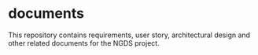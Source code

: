 documents
=========

This repository contains requirements, user story, architectural design and other related documents for the NGDS project.